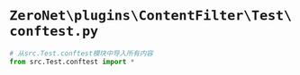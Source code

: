 # `ZeroNet\plugins\ContentFilter\Test\conftest.py`

```py
# 从src.Test.conftest模块中导入所有内容
from src.Test.conftest import *
```